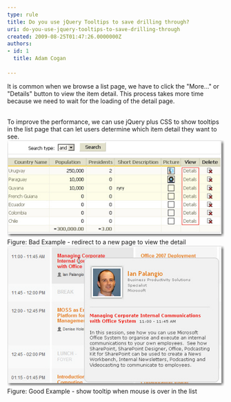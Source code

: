 ```yaml
---
type: rule
title: Do you use jQuery Tooltips to save drilling through?
uri: do-you-use-jquery-tooltips-to-save-drilling-through
created: 2009-08-25T01:47:26.0000000Z
authors:
- id: 1
  title: Adam Cogan

---
```


 It is common when we browse a list page, we have to click the "More..." or "Details" button to view the item detail. This process takes more time because we need to wait for the loading of the detail page.

<br>To improve the performance, we can use jQuery plus CSS to show tooltips in the list page that can let users determine which item detail they want to see. <br> ![Bad Example - redirect to a new page to view the detail](ViewDetailGrid.jpg) Figure: Bad Example - redirect to a new page to view the detail ![Good Example - show tooltip when mouse is over in the list](ViewTooltipGrid.jpg) Figure: Good Example - show tooltip when mouse is over in the list 
